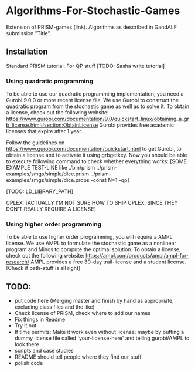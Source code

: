 # Algorithms-For-Stochastic-Games

Extension of PRISM-games (link).
Algorithms as described in GandALF submission "Title".

## Installation

Standard PRISM tutorial.
For QP stuff [TODO: Sasha write tutorial]
### Using quadratic programming
To be able to use our quadratic programming implementation, you need a Gurobi 9.0.0 or more recent license file. We use Gurobi to construct the quadratic program from the stochastic game as well as to solve it.
To obtain a license, check out the following website:
https://www.gurobi.com/documentation/9.0/quickstart_linux/obtaining_a_grb_license.html#section:ObtainLicense
Gurobi provides free academic licenses that expire after 1 year.

Follow the guidelines on https://www.gurobi.com/documentation/quickstart.html to get Gurobi, to obtain a license and to activate it using grbgetkey.
Now you should be able to execute following command to check whether everything works:
[SOME EXAMPLE TEST-LINE like ./bin/prism ../prism-examples/smgs/simple/dice.prism ../prism-examples/smgs/simple/dice.props -const N=1 -qp]

[TODO: LD_LIBRARY_PATH]

CPLEX:
[ACTUALLY I'M NOT SURE HOW TO SHIP CPLEX, SINCE THEY DON'T REALLY REQUIRE A LICENSE]

### Using higher order programming
To be able to use higher order programming, you will require a AMPL license. We use AMPL to formulate the stochastic game as a nonlinear program and Minos to compute the optimal solution.
To obtain a license, check out the following website:
https://ampl.com/products/ampl/ampl-for-research/
AMPL provides a free 30-day trail-license and a student license.
[Check if path-stuff is all right]

## TODO:
- put code here (Merging master and finish by hand as appropriate, excluding class files and the like)
- Check license of PRISM, check where to add our names
- Fix things in Readme
- Try it out
- If time permits: Make it work even without license; maybe by putting a dummy license file called 'your-license-here' and telling gurobi/AMPL to look there
- scripts and case studies
- README should tell people where they find our stuff
- polish code
